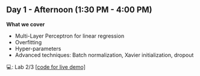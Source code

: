 ## Day 1 - Afternoon (1:30 PM - 4:00 PM)

**What we cover**
* Multi-Layer Perceptron for linear regression
* Overfitting
* Hyper-parameters
* Advanced techniques: Batch normalization, Xavier initialization, dropout

:computer:: Lab 2/3 [[code for live demo]](https://github.com/isaacyeSN/SS2021/blob/main/Day1PM/SS21_lab2.ipynb)
